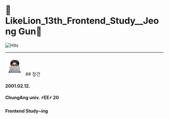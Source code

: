 # 🦁LikeLion_13th_Frontend_Study__Jeong Gun🦁

![Hits](https://hits.seeyoufarm.com/api/count/incr/badge.svg?url=https://github.com/LikeLion-at-CAU-13th/Geon-Jeong&count_bg=%2379C83D&title_bg=%23555555&icon=github.svg&icon_color=%23E7E7E7&title=hits&edge_flat=false)

---

<img src="images/github_pic.png" width="60" height="60" /> ## 정건 
#### 2001.02.12. 
#### ChungAng univ. ⚡️EE⚡️ 20
#### Frontend Study~ing 


